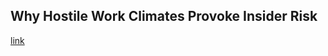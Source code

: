 ## Why Hostile Work Climates Provoke Insider Risk

[link](https://www.psychologytoday.com/intl/blog/what-we-really-want-in-leader/202101/why-hostile-work-climates-provoke-insider-risk)
